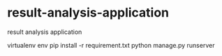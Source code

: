 # result-analysis-application
result analysis application




virtualenv env
pip install -r requirement.txt
python manage.py runserver
